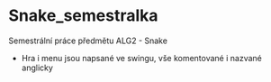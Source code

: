 # Snake_semestralka
Semestrální práce předmětu ALG2 - Snake


- Hra i menu jsou napsané ve swingu, vše komentované i nazvané anglicky
